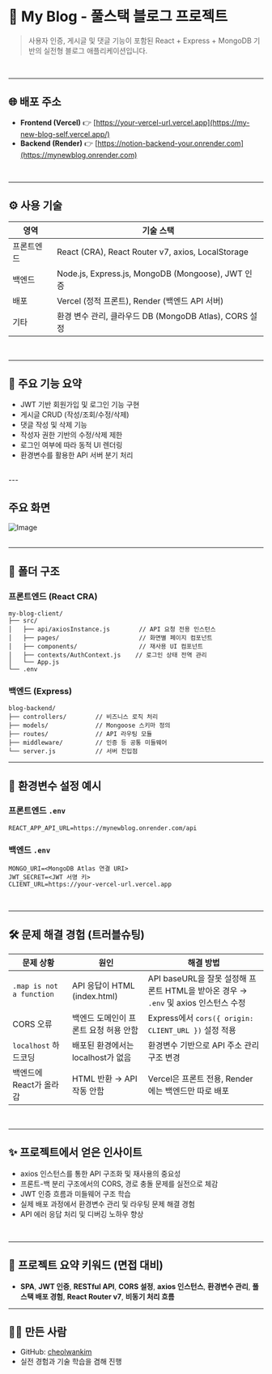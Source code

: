 # 📝 My Blog - 풀스택 블로그 프로젝트

> 사용자 인증, 게시글 및 댓글 기능이 포함된 React + Express + MongoDB 기반의 실전형 블로그 애플리케이션입니다.

<br>

---

## 🌐 배포 주소

- **Frontend (Vercel)** 👉 [https://your-vercel-url.vercel.app](https://my-new-blog-self.vercel.app/)
- **Backend (Render)** 👉 [https://notion-backend-your.onrender.com](https://mynewblog.onrender.com)

<br>

---

## ⚙️ 사용 기술

| 영역    | 기술 스택                                             |
| ----- | ------------------------------------------------- |
| 프론트엔드 | React (CRA), React Router v7, axios, LocalStorage |
| 백엔드   | Node.js, Express.js, MongoDB (Mongoose), JWT 인증   |
| 배포    | Vercel (정적 프론트), Render (백엔드 API 서버)              |
| 기타    | 환경 변수 관리, 클라우드 DB (MongoDB Atlas), CORS 설정        |

<br>

---

## 🔑 주요 기능 요약

- JWT 기반 회원가입 및 로그인 기능 구현
- 게시글 CRUD (작성/조회/수정/삭제)
- 댓글 작성 및 삭제 기능
- 작성자 권한 기반의 수정/삭제 제한
- 로그인 여부에 따라 동적 UI 렌더링
- 환경변수를 활용한 API 서버 분기 처리

<br>
---

## 주요 화면  

![Image](https://github.com/user-attachments/assets/7deb8b35-41f7-414f-86bd-34c660361c22)
<br>
<br>


---

## 📁 폴더 구조

### 프론트엔드 (React CRA)

```
my-blog-client/
├── src/
│   ├── api/axiosInstance.js        // API 요청 전용 인스턴스
│   ├── pages/                      // 화면별 페이지 컴포넌트
│   ├── components/                 // 재사용 UI 컴포넌트
│   ├── contexts/AuthContext.js    // 로그인 상태 전역 관리
│   └── App.js
└── .env
```

### 백엔드 (Express)

```
blog-backend/
├── controllers/        // 비즈니스 로직 처리
├── models/             // Mongoose 스키마 정의
├── routes/             // API 라우팅 모듈
├── middleware/         // 인증 등 공통 미들웨어
└── server.js           // 서버 진입점
```

---

## 🔧 환경변수 설정 예시

### 프론트엔드 `.env`

```
REACT_APP_API_URL=https://mynewblog.onrender.com/api
```

### 백엔드 `.env`

```
MONGO_URI=<MongoDB Atlas 연결 URI>
JWT_SECRET=<JWT 서명 키>
CLIENT_URL=https://your-vercel-url.vercel.app
```

<br>

---

## 🛠 문제 해결 경험 (트러블슈팅)

| 문제 상황                    | 원인                        | 해결 방법                                                         |
| ------------------------ | ------------------------- | ------------------------------------------------------------- |
| `.map is not a function` | API 응답이 HTML (index.html) | API baseURL을 잘못 설정해 프론트 HTML을 받아온 경우 → `.env` 및 axios 인스턴스 수정 |
| CORS 오류                  | 백엔드 도메인이 프론트 요청 허용 안함     | Express에서 `cors({ origin: CLIENT_URL })` 설정 적용                |
| `localhost` 하드코딩         | 배포된 환경에서는 localhost가 없음   | 환경변수 기반으로 API 주소 관리 구조 변경                                     |
| 백엔드에 React가 올라감          | HTML 반환 → API 작동 안함       | Vercel은 프론트 전용, Render에는 백엔드만 따로 배포                           |

<br>

---

## ✨ 프로젝트에서 얻은 인사이트

- axios 인스턴스를 통한 API 구조화 및 재사용의 중요성
- 프론트-백 분리 구조에서의 CORS, 경로 충돌 문제를 실전으로 체감
- JWT 인증 흐름과 미들웨어 구조 학습
- 실제 배포 과정에서 환경변수 관리 및 라우팅 문제 해결 경험
- API 에러 응답 처리 및 디버깅 노하우 향상

<br>

---

## 📌 프로젝트 요약 키워드 (면접 대비)

- **SPA**, **JWT 인증**, **RESTful API**, **CORS 설정**, **axios 인스턴스**, **환경변수 관리**, **풀스택 배포 경험**, **React Router v7**, **비동기 처리 흐름**

---

## 🙋‍♂️ 만든 사람

- GitHub: [cheolwankim](https://github.com/cheolwankim)
- 실전 경험과 기술 학습을 겸해 진행
